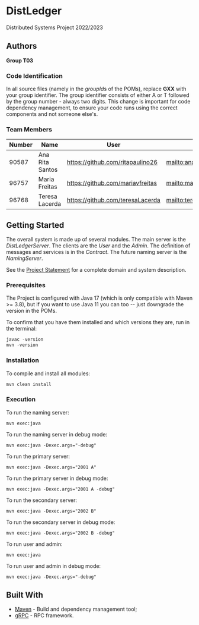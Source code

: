 # DistLedger

Distributed Systems Project 2022/2023

## Authors
 
**Group T03**

### Code Identification

In all source files (namely in the *groupId*s of the POMs), replace __GXX__ with your group identifier. The group
identifier consists of either A or T followed by the group number - always two digits. This change is important for 
code dependency management, to ensure your code runs using the correct components and not someone else's.

### Team Members


| Number | Name            | User                               | Email                          |
|--------|-----------------|------------------------------------|--------------------------------|
| 90587  | Ana Rita Santos | <https://github.com/ritapaulino26> | <mailto:ana.rita.paulino.dos.santos@tecnico.ulisboa.pt>   |
| 96757  | Maria Freitas   | <https://github.com/mariavfreitas> | <mailto:mariavfreitas@tecnico.ulisboa.pt> |
| 96768  | Teresa Lacerda  | <https://github.com/teresaLacerda> | <mailto:teresa.lacerda@tecnico.ulisboa.pt> |

## Getting Started

The overall system is made up of several modules. The main server is the _DistLedgerServer_. The clients are the _User_ 
and the _Admin_. The definition of messages and services is in the _Contract_. The future naming server
is the _NamingServer_.

See the [Project Statement](https://github.com/tecnico-distsys/DistLedger) for a complete domain and system description.

### Prerequisites

The Project is configured with Java 17 (which is only compatible with Maven >= 3.8), but if you want to use Java 11 you
can too -- just downgrade the version in the POMs.

To confirm that you have them installed and which versions they are, run in the terminal:

```s
javac -version
mvn -version
```

### Installation

To compile and install all modules:

```s
mvn clean install
```

### Execution

To run the naming server:
```
mvn exec:java
```

To run the naming server in debug mode:
```
mvn exec:java -Dexec.args="-debug"
```

To run the primary server:
```
mvn exec:java -Dexec.args="2001 A"
```

To run the primary server in debug mode:
```
mvn exec:java -Dexec.args="2001 A -debug"
```

To run the secondary server:
```
mvn exec:java -Dexec.args="2002 B"
```

To run the secondary server in debug mode:
```
mvn exec:java -Dexec.args="2002 B -debug"
```

To run user and admin:
```
mvn exec:java
```

To run user and admin in debug mode:
```
mvn exec:java -Dexec.args="-debug"
```

## Built With

* [Maven](https://maven.apache.org/) - Build and dependency management tool;
* [gRPC](https://grpc.io/) - RPC framework.
